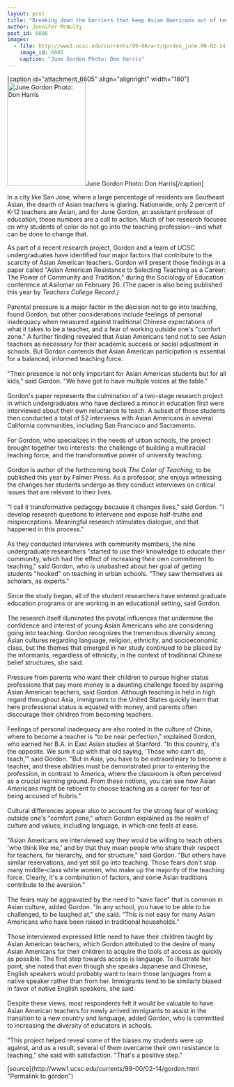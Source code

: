 ```yaml
---
layout: post
title: "Breaking down the barriers that keep Asian Americans out of teaching"
author: Jennifer McNulty
post_id: 6606
images:
  - file: http://www1.ucsc.edu/currents/99-00/art/gordon_june.00-02-14.180.jpg
    image_id: 6605
    caption: "June Gordon Photo: Don Harris"
---
```


[caption id="attachment_6605" align="alignright" width="180"]<a href="http://localhost/mysite/wp-content/uploads/2000/02/gordon_june.00-02-14.180.jpg"><img class="size-full wp-image-6605" src="http://localhost/mysite/wp-content/uploads/2000/02/gordon_june.00-02-14.180.jpg" alt="June Gordon Photo: Don Harris" width="180" height="237" /></a>June Gordon Photo: Don Harris[/caption]
<p>
  In a city like San Jose, where a large percentage of residents are Southeast Asian, the dearth of Asian teachers is glaring. Nationwide, only 2 percent of K-12 teachers are Asian, and for June Gordon, an assistant professor of education, those numbers are a call to action. Much of her research focuses on why students of color do not go into the teaching profession--and what can be done to change that.
</p>As part of a recent research project, Gordon and a team of UCSC undergraduates have identified four major factors that contribute to the scarcity of Asian American teachers. Gordon will present those findings in a paper called "Asian American Resistance to Selecting Teaching as a Career: The Power of Community and Tradition," during the Sociology of Education conference at Asilomar on February 26. (The paper is also being published this year by <i>Teachers College Record.)</i><br>
<br>
Parental pressure is a major factor in the decision not to go into teaching, found Gordon, but other considerations include feelings of personal inadequacy when measured against traditional Chinese expectations of what it takes to be a teacher, and a fear of working outside one's "comfort zone." A further finding revealed that Asian Americans tend not to see Asian teachers as necessary for their academic success or social adjustment in schools. But Gordon contends that Asian American participation is essential for a balanced, informed teaching force.<br>
<br>
"Their presence is not only important for Asian American students but for all kids," said Gordon. "We have got to have multiple voices at the table."<br>
<br>
Gordon's paper represents the culmination of a two-stage research project in which undergraduates who have declared a minor in education first were interviewed about their own reluctance to teach. A subset of those students then conducted a total of 52 interviews with Asian Americans in several California communities, including San Francisco and Sacramento.<br>
<br>
For Gordon, who specializes in the needs of urban schools, the project brought together two interests: the challenge of building a multiracial teaching force, and the transformative power of university teaching.<br>
<br>
Gordon is author of the forthcoming book <i>The Color of Teaching,</i> to be published this year by Falmer Press. As a professor, she enjoys witnessing the changes her students undergo as they conduct interviews on critical issues that are relevant to their lives.<br>
<br>
"I call it transformative pedagogy because it changes lives," said Gordon. "I develop research questions to intervene and expose half-truths and misperceptions. Meaningful research stimulates dialogue, and that happened in this process."<br>
<br>
As they conducted interviews with community members, the nine undergraduate researchers "started to use their knowledge to educate their community, which had the effect of increasing their own commitment to teaching," said Gordon, who is unabashed about her goal of getting students "hooked" on teaching in urban schools. "They saw themselves as scholars, as experts."<br>
<br>
Since the study began, all of the student researchers have entered graduate education programs or are working in an educational setting, said Gordon.<br>
<br>
The research itself illuminated the pivotal influences that undermine the confidence and interest of young Asian Americans who are considering going into teaching. Gordon recognizes the tremendous diversity among Asian cultures regarding language, religion, ethnicity, and socioeconomic class, but the themes that emerged in her study continued to be placed by the informants, regardless of ethnicity, in the context of traditional Chinese belief structures, she said.<br>
<br>
Pressure from parents who want their children to pursue higher status professions that pay more money is a daunting challenge faced by aspiring Asian American teachers, said Gordon. Although teaching is held in high regard throughout Asia, immigrants to the United States quickly learn that here professional status is equated with money, and parents often discourage their children from becoming teachers.<br>
<br>
Feelings of personal inadequacy are also rooted in the culture of China, where to become a teacher is "to be near perfection," explained Gordon, who earned her B.A. in East Asian studies at Stanford. "In this country, it's the opposite. We sum it up with that old saying, 'Those who can't do, teach,'" said Gordon. "But in Asia, you have to be extraordinary to become a teacher, and these abilities must be demonstrated prior to entering the profession, in contrast to America, where the classroom is often perceived as a crucial learning ground. From these notions, you can see how Asian Americans might be reticent to choose teaching as a career for fear of being accused of hubris."<br>
<br>
Cultural differences appear also to account for the strong fear of working outside one's "comfort zone," which Gordon explained as the realm of culture and values, including language, in which one feels at ease.<br>
<br>
"Asian Americans we interviewed say they would be willing to teach others 'who think like me,' and by that they mean people who share their respect for teachers, for hierarchy, and for structure," said Gordon. "But others have similar reservations, and yet still go into teaching. Those fears don't stop many middle-class white women, who make up the majority of the teaching force. Clearly, it's a combination of factors, and some Asian traditions contribute to the aversion."<br>
<br>
The fears may be aggravated by the need to "save face" that is common in Asian culture, added Gordon. "In any school, you have to be able to be challenged, to be laughed at," she said. "This is not easy for many Asian Americans who have been raised in traditional households."<br>
<br>
Those interviewed expressed little need to have their children taught by Asian American teachers, which Gordon attributed to the desire of many Asian Americans for their children to acquire the tools of access as quickly as possible. The first step towards access is language. To illustrate her point, she noted that even though she speaks Japanese and Chinese, English speakers would probably want to learn those languages from a native speaker rather than from her. Immigrants tend to be similarly biased in favor of native English speakers, she said.<br>
<br>
Despite these views, most respondents felt it would be valuable to have Asian American teachers for newly arrived immigrants to assist in the transition to a new country and language, added Gordon, who is committed to increasing the diversity of educators in schools.<br>
<br>
"This project helped reveal some of the biases my students were up against, and as a result, several of them overcame their own resistance to teaching," she said with satisfaction. "That's a positive step."
<p>

</p>
[source](http://www1.ucsc.edu/currents/99-00/02-14/gordon.html "Permalink to gordon")
